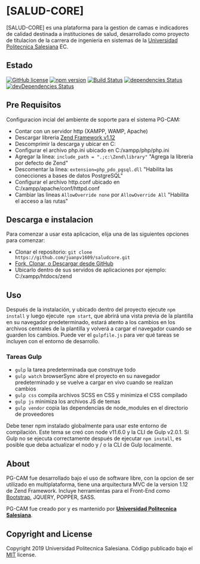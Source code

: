 # [SALUD-CORE]

[SALUD-CORE] es una plataforma para la gestion de camas e indicadores de calidad destinada a instituciones de salud, desarrollado como proyecto de titulacion de la carrera de ingenieria en sistemas de la [Universidad Politecnica Salesiana](https://www.ups.edu.ec/) EC.



## Estado

[![GitHub license](https://img.shields.io/badge/license-MIT-blue.svg)](https://raw.githubusercontent.com/BlackrockDigital/startbootstrap-sb-admin-2/master/LICENSE)
[![npm version](https://img.shields.io/npm/v/startbootstrap-sb-admin-2.svg)](https://www.npmjs.com/package/startbootstrap-sb-admin-2)
[![Build Status](https://travis-ci.org/BlackrockDigital/startbootstrap-sb-admin-2.svg?branch=master)](https://travis-ci.org/BlackrockDigital/startbootstrap-sb-admin-2)
[![dependencies Status](https://david-dm.org/BlackrockDigital/startbootstrap-sb-admin-2/status.svg)](https://david-dm.org/BlackrockDigital/startbootstrap-sb-admin-2)
[![devDependencies Status](https://david-dm.org/BlackrockDigital/startbootstrap-sb-admin-2/dev-status.svg)](https://david-dm.org/BlackrockDigital/startbootstrap-sb-admin-2?type=dev)

## Pre Requisitos
Configuracion incial del ambiente de soporte para el sistema PG-CAM:
-  Contar con un servidor http (XAMPP, WAMP, Apache)
-  Descargar libreria [Zend Framework v1.12](https://framework.zend.com/downloads/archives)
-  Descomprimir la descarga y ubicar en C:
-  Configurar el archivo php.ini ubicado en C:/xampp/php/php.ini
-  Agregar la linea: `include_path = ".;c:\Zend\library"` "Agrega la libreria por defecto de Zend"
-  Descomentar la linea: `extension=php_pdo_pgsql.dll`    "Habilita las conecciones a bases de datos PostgreSQL"
-  Configurar el archivo http.conf ubicado en C:/xampp/apache/conf/httpd.conf  
-  Cambiar las lineas `AllowOverride none` por `AllowOverride All` "Habilita el acceso a las rutas"

## Descarga e instalacion

Para comenzar a usar esta aplicacion, elija una de las siguientes opciones para comenzar:

-   Clonar el repositorio: `git clone https://github.com/juanpv1609/saludcore.git`
-   [Fork, Clonar, o Descargar desde GitHub](https://github.com/juanpv1609/saludcore)
-   Ubicarlo dentro de sus servidos de aplicaciones por ejemplo: C:/xampp/htdocs/zend


## Uso

Después de la instalación, y ubicado dentro del proyecto ejecute `npm install` y luego ejecute` npm start`, que abrirá una vista previa de la plantilla en su navegador predeterminado, estará atento a los cambios en los archivos centrales de la plantilla y volverá a cargar el navegador cuando se guarden los cambios. Puede ver el `gulpfile.js` para ver qué tareas se incluyen con el entorno de desarrollo.

### Tareas Gulp

-   `gulp`        la tarea predeterminada que construye todo
-   `gulp watch`  browserSync abre el proyecto en su navegador predeterminado y se vuelve a cargar en vivo cuando se realizan cambios
-   `gulp css`    compila archivos SCSS en CSS y minimiza el CSS compilado
-   `gulp js`     minimiza los archivos JS de temas
-   `gulp vendor` copia las dependencias de node_modules en el directorio de proveedores

Debe tener npm instalado globalmente para usar este entorno de compilación. Este tema se creó con node v11.6.0 y la CLI de Gulp v2.0.1. Si Gulp no se ejecuta correctamente después de ejecutar `npm install`, es posible que deba actualizar el nodo y / o la CLI de Gulp localmente.


## About

PG-CAM fue desarrollado bajo el uso de software libre, con la opcion de ser utilizado en multiplataforma, tiene una arquitectura MVC de la version 1.12 de Zend Framework. Incluye herramientas para el Front-End como [Bootstrap](http://getbootstrap.com/), JQUERY, POPPER, SASS.


PG-CAM fue creado por y es mantenido por **[Universidad Politecnica Salesiana](https://www.ups.edu.ec/)**.


## Copyright and License

Copyright 2019 Universidad Politecnica Salesiana. Código publicado bajo el [MIT](https://github.com/juanpv1609/zend/blob/master/LICENSE) license.
